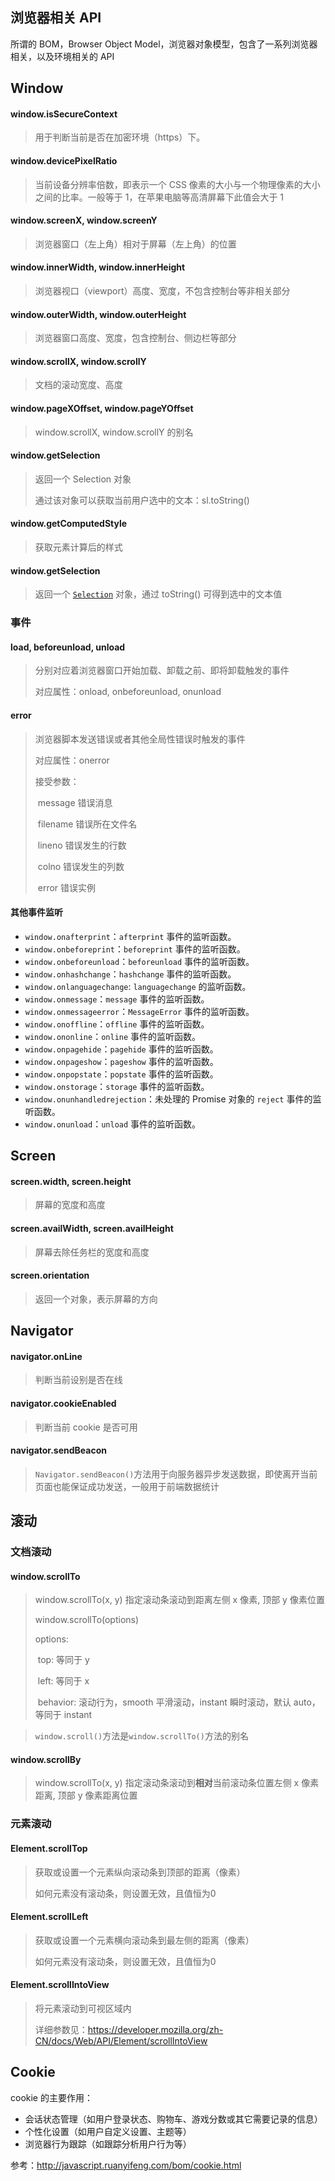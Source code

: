## 浏览器相关 API

所谓的 BOM，Browser Object Model，浏览器对象模型，包含了一系列浏览器相关，以及环境相关的 API



## Window



#### window.isSecureContext

> 用于判断当前是否在加密环境（https）下。



#### window.devicePixelRatio

> 当前设备分辨率倍数，即表示一个 CSS 像素的大小与一个物理像素的大小之间的比率。一般等于 1，在苹果电脑等高清屏幕下此值会大于 1



#### window.screenX, window.screenY

> 浏览器窗口（左上角）相对于屏幕（左上角）的位置



#### window.innerWidth, window.innerHeight

> 浏览器视口（viewport）高度、宽度，不包含控制台等非相关部分



#### window.outerWidth, window.outerHeight

> 浏览器窗口高度、宽度，包含控制台、侧边栏等部分



#### window.scrollX, window.scrollY

> 文档的滚动宽度、高度



#### window.pageXOffset, window.pageYOffset

> window.scrollX, window.scrollY 的别名



#### window.getSelection

> 返回一个  Selection 对象
>
> 通过该对象可以获取当前用户选中的文本：sl.toString()



#### window.getComputedStyle

> 获取元素计算后的样式



#### window.getSelection

>  返回一个 [`Selection`](https://developer.mozilla.org/en-US/docs/Web/API/Selection) 对象，通过 toString() 可得到选中的文本值



### 事件



#### load, beforeunload, unload

> 分别对应着浏览器窗口开始加载、卸载之前、即将卸载触发的事件
>
> 对应属性：onload, onbeforeunload, onunload



#### error

> 浏览器脚本发送错误或者其他全局性错误时触发的事件
>
> 对应属性：onerror
>
> 接受参数：
>
> ​	message 错误消息
>
> ​	filename 错误所在文件名
>
> ​	lineno 错误发生的行数
>
> ​	colno 错误发生的列数
>
> ​	error 错误实例



#### 其他事件监听

- `window.onafterprint`：`afterprint` 事件的监听函数。
- `window.onbeforeprint`：`beforeprint` 事件的监听函数。
- `window.onbeforeunload`：`beforeunload` 事件的监听函数。
- `window.onhashchange`：`hashchange` 事件的监听函数。
- `window.onlanguagechange`: `languagechange` 的监听函数。
- `window.onmessage`：`message` 事件的监听函数。
- `window.onmessageerror`：`MessageError` 事件的监听函数。
- `window.onoffline`：`offline` 事件的监听函数。
- `window.ononline`：`online` 事件的监听函数。
- `window.onpagehide`：`pagehide` 事件的监听函数。
- `window.onpageshow`：`pageshow` 事件的监听函数。
- `window.onpopstate`：`popstate` 事件的监听函数。
- `window.onstorage`：`storage` 事件的监听函数。
- `window.onunhandledrejection`：未处理的 Promise 对象的 `reject` 事件的监听函数。
- `window.onunload`：`unload` 事件的监听函数。



## Screen



#### screen.width, screen.height

> 屏幕的宽度和高度



#### screen.availWidth, screen.availHeight

>  屏幕去除任务栏的宽度和高度



#### screen.orientation

> 返回一个对象，表示屏幕的方向





## Navigator



#### navigator.onLine

> 判断当前设别是否在线



#### navigator.cookieEnabled

> 判断当前 cookie 是否可用



#### navigator.sendBeacon

> `Navigator.sendBeacon()`方法用于向服务器异步发送数据，即使离开当前页面也能保证成功发送，一般用于前端数据统计





## 滚动



### 文档滚动

#### window.scrollTo

> window.scrollTo(x, y) 指定滚动条滚动到距离左侧 x 像素, 顶部 y 像素位置
>
> window.scrollTo(options)
>
> options:
>
> ​	top: 等同于 y
>
> ​	left: 等同于 x
>
> ​	behavior: 滚动行为，smooth 平滑滚动，instant 瞬时滚动，默认 auto，等同于 instant

> `window.scroll()`方法是`window.scrollTo()`方法的别名



#### window.scrollBy

> window.scrollTo(x, y) 指定滚动条滚动到**相对**当前滚动条位置左侧 x 像素距离, 顶部 y 像素距离位置



### 元素滚动

#### Element.scrollTop

> 获取或设置一个元素纵向滚动条到顶部的距离（像素）
>
> 如何元素没有滚动条，则设置无效，且值恒为0



#### Element.scrollLeft

> 获取或设置一个元素横向滚动条到最左侧的距离（像素）
>
> 如何元素没有滚动条，则设置无效，且值恒为0



#### Element.scrollIntoView

> 将元素滚动到可视区域内
>
> 详细参数见：<https://developer.mozilla.org/zh-CN/docs/Web/API/Element/scrollIntoView>





## Cookie

cookie 的主要作用：

* 会话状态管理（如用户登录状态、购物车、游戏分数或其它需要记录的信息）
* 个性化设置（如用户自定义设置、主题等）
* 浏览器行为跟踪（如跟踪分析用户行为等）

参考：<http://javascript.ruanyifeng.com/bom/cookie.html>
